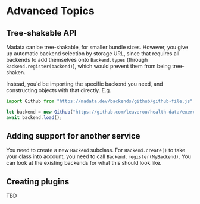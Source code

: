 # Advanced Topics

## Tree-shakable API

Madata can be tree-shakable, for smaller bundle sizes.
However, you give up automatic backend selection by storage URL,
since that requires all backends to add themselves onto `Backend.types`
(through `Backend.register(backend)`),
which would prevent them from being tree-shaken.

Instead, you'd be importing the specific backend you need, and constructing objects with that directly.
E.g.

```js
import Github from "https://madata.dev/backends/github/github-file.js";

let backend = new Github("https://github.com/leaverou/health-data/exercise.json");
await backend.load();
```

## Adding support for another service

You need to create a new `Backend` subclass.
For `Backend.create()` to take your class into account, you need to call `Backend.register(MyBackend)`.
You can look at the existing backends for what this should look like.

## Creating plugins

TBD